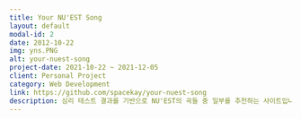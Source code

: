 ```yaml
---
title: Your NU'EST Song
layout: default
modal-id: 2
date: 2012-10-22
img: yns.PNG
alt: your-nuest-song
project-date: 2021-10-22 ~ 2021-12-05
client: Personal Project
category: Web Development
link: https://github.com/spacekay/your-nuest-song
description: 심리 테스트 결과를 기반으로 NU'EST의 곡들 중 일부를 추천하는 사이트입니다.<br>테스트를 시작할 때마다 세션에 현재 Case number를 담고, RESTful하게 문항별 결과를 서버로 전송합니다.<br>모든 문항에 설문이 끝나면 현재까지 해당 케이스에 기록된 parameter 별 점수를 기반으로 추천곡 리스트와 간단한 결과를 출력합니다. 결과에 대한 호불호를 설문하는 기능도 존재합니다. 
---
```

